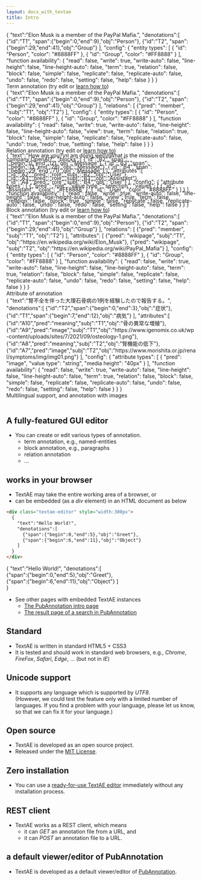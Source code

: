 ```yaml
---
layout: docs_with_textae
title: Intro
---
```


<div class="textae-example">
  <div class="textae-editor" mode="term-edit">
    {
      "text":"Elon Musk is a member of the PayPal Mafia.",
      "denotations":[
        {"id":"T1", "span":{"begin":0,"end":9},"obj":"Person"},
        {"id":"T2", "span":{"begin":29,"end":41},"obj":"Group"}
      ],
      "config": {
        "entity types": [
          {
            "id": "Person",
            "color": "#8888FF"
          },
          {
            "id": "Group",
            "color": "#FF8888"
          }
        ],
        "function availability": {
          "read": false,
          "write": true,
          "write-auto": false,
          "line-height": false,
          "line-height-auto": false,
          "term": true,
          "relation": false,
          "block": false,
          "simple": false,
          "replicate": false,
          "replicate-auto": false,
          "undo": false,
          "redo": false,
          "setting": false,
          "help": false
        }
      }
    }
  </div>
  <div class="caption">
    Term annotation (try edit or <a href="/docs/term-edit-mode">learn how to</a>)
  </div>
</div>

<div class="textae-example" id="relation-example">
  <div class="textae-editor" mode="relation-edit" padding_top="40px">
    {
      "text":"Elon Musk is a member of the PayPal Mafia.",
      "denotations":[
        {"id":"T1", "span":{"begin":0,"end":9},"obj":"Person"},
        {"id":"T2", "span":{"begin":29,"end":41},"obj":"Group"}
      ],
      "relations": [
        {"pred": "member", "subj":"T1", "obj":"T2"}
      ],
      "config": {
        "entity types": [
          {
            "id": "Person",
            "color": "#8888FF"
          },
          {
            "id": "Group",
            "color": "#FF8888"
          }
        ],
        "function availability": {
          "read": false,
          "write": true,
          "write-auto": false,
          "line-height": false,
          "line-height-auto": false,
          "view": true,
          "term": false,
          "relation": true,
          "block": false,
          "simple": false,
          "replicate": false,
          "replicate-auto": false,
          "undo": true,
          "redo": true,
          "setting": false,
          "help": false
        }
      }
    }
  </div>
  <div class="caption">
    Relation annotation (try edit or <a href="/docs/relation-edit-mode">learn how to</a>)
  </div>
</div>

<div class="textae-example">
  <div class="textae-editor" mode="block-edit" style="line-height: 10px;">
  {
    "text":"How are you?\nI am doing well\nWhat is the mission of the company OpenAI?",
    "blocks":[
      {"id":"B2","span":{"begin":0,"end":12},"obj":"Message"},
      {"id":"B3","span":{"begin":13,"end":28},"obj":"Message"},
      {"id":"B4","span":{"begin":29,"end":71},"obj":"Message"}
    ],
    "attributes":[
      {"id":"A2","pred":"role","subj":"B2","obj":"User"},
      {"id":"A3","pred":"role","subj":"B3","obj":"Assistant"},
      {"id":"A4","pred":"role","subj":"B4","obj":"User"}
    ],
    "config": {
      "attribute types": [
        {
          "pred": "role",
          "value type": "selection",
          "values": [
            {
              "id": "Assistant",
              "color": "#FF8888"
            },
            {
              "id": "User",
              "color": "#8888FF"
            }
          ]
        }
      ],
      "function availability": {
        "read": false,
        "write": true,
        "write-auto": false,
        "line-height": false,
        "line-height-auto": false,
        "view": true,
        "term": false,
        "relation": false,
        "block": true,
        "simple": false,
        "replicate": false,
        "replicate-auto": false,
        "undo": false,
        "redo": false,
        "setting": false,
        "help": false
      }
    }
  }
  </div>
  <div class="caption">
    Block annotation (try edit or <a href="/docs/block-edit-mode">learn how to</a>)
  </div>
</div>

<div class="textae-example">
  <div class="textae-editor" mode="term-edit" padding_top="40px">
    {
      "text":"Elon Musk is a member of the PayPal Mafia.",
      "denotations":[
        {"id":"T1", "span":{"begin":0,"end":9},"obj":"Person"},
        {"id":"T2", "span":{"begin":29,"end":41},"obj":"Group"}
      ],
      "relations": [
        {"pred": "member", "subj":"T1", "obj":"T2"}
      ],
      "attributes": [
        {"pred": "wikipage", "subj":"T1", "obj":"https://en.wikipedia.org/wiki/Elon_Musk"},
        {"pred": "wikipage", "subj":"T2", "obj":"https://en.wikipedia.org/wiki/PayPal_Mafia"}
      ],
      "config": {
        "entity types": [
          {
            "id": "Person",
            "color": "#8888FF"
          },
          {
            "id": "Group",
            "color": "#FF8888"
          }
        ],
        "function availability": {
          "read": false,
          "write": true,
          "write-auto": false,
          "line-height": false,
          "line-height-auto": false,
          "term": true,
          "relation": false,
          "block": false,
          "simple": false,
          "replicate": false,
          "replicate-auto": false,
          "undo": false,
          "redo": false,
          "setting": false,
          "help": false
        }
      }
    }
  </div>
  <div class="caption">
    Attribute of annotation
  </div>
</div>


<div class="textae-example" mode="view">

  <style>
    #multilingual .textae-editor__text-box {
      padding-right: 16px;
    }
  </style>

  <div class="textae-editor" mode="term-edit" id='multilingual'>
    {
      "text":"腎不全を伴った大理石骨病の1例を経験したので報告する。",
      "denotations":[
        {"id":"T2","span":{"begin":0,"end":3},"obj":"症状"},
        {"id":"T1","span":{"begin":7,"end":12},"obj":"病気"}
      ],
      "attributes":[
        {"id":"A10","pred":"meaning","subj":"T1","obj":"骨の異常な増殖"},
        {"id":"A9","pred":"image","subj":"T1","obj":"https://www.igenomix.co.uk/wp-content/uploads/sites/7/2021/09/osteology-1.png"},
        {"id":"A8","pred":"meaning","subj":"T2","obj":"腎機能の低下"},
        {"id":"A7","pred":"image","subj":"T2","obj":"https://www.morishita.or.jp/renal/symptoms/img/img01.png"}
      ],
      "config": {
        "attribute types": [
          {
            "pred": "image",
            "value type": "string",
            "media height": "40px"
          }
        ],
        "function availability": {
          "read": false,
          "write": true,
          "write-auto": false,
          "line-height": false,
          "line-height-auto": false,
          "term": true,
          "relation": false,
          "block": false,
          "simple": false,
          "replicate": false,
          "replicate-auto": false,
          "undo": false,
          "redo": false,
          "setting": false,
          "help": false
        }
      }
    }
  </div>
  <div class="caption">
    Multilingual support, and annotation with images
  </div>
</div>


<br/>

## <i class="fa fa-check" aria-hidden="true"></i> A fully-featured GUI editor
* You can create or edit various types of annotation.
  * term annotation, e.g., named-entities
  * block annotation, e.g., paragraphs
  * relation annotation
  * ...

## <i class="fa fa-check" aria-hidden="true"></i> works in your browser

* TextAE may take the entire working area of a browser, or
* can be embedded (as a *div* element) in an HTML document as below

```HTML
<div class="textae-editor" style="width:300px">
  {
    "text":"Hello World!",
    "denotations":[
      {"span":{"begin":0,"end":5},"obj":"Greet"},
      {"span":{"begin":6,"end":11},"obj":"Object"}
    ]
  }
</div>
```
<div class="textae-editor" style="width:300px">
{
"text":"Hello World!",
"denotations":[
  {"span":{"begin":0,"end":5},"obj":"Greet"},
  {"span":{"begin":6,"end":11},"obj":"Object"}
]
}
</div>

* See other pages with embedded TextAE instances
  * [The PubAnnotation intro page](http://www.pubannotation.org/)
  * [The result page of a search in PubAnnotation](http://pubannotation.org/projects/GlyCosmos600-GlycoEpitope/search?query=PREFIX+pubann%3A%3Chttp%3A%2F%2Fpubannotation.org%2Fontology%2F%3E%0D%0ASELECT+%3Fs1+%3Fs2%0D%0AWHERE+%7B%0D%0A++GRAPH+prj%3AGlyCosmos600-GlycoEpitope+%7B%0D%0A++++%3Fo1+tao%3Adenoted_by+%3Fs1+.%0D%0A++%7D%0D%0A%0D%0A++GRAPH+prj%3AGlyCosmos600-MAT+%7B%0D%0A++++%3Fo2+tao%3Adenoted_by+%3Fs2+.%0D%0A++%7D%0D%0A%0D%0A++%3Fo3+tao%3Adenoted_by+%3Fs3+.%0D%0A++%3Fo3+a+pubann%3ASentence+.%0D%0A++%3Fs3+tao%3Acontains+%3Fs1+.%0D%0A++%3Fs3+tao%3Acontains+%3Fs2+.%0D%0A%7D%0D%0A&template_select=18&show_mode=textae&project_name=&projects=GlyCosmos600-GlycoEpitope%2CGlyCosmos600-MAT)


## <i class="fa fa-check" aria-hidden="true"></i> Standard
* TextAE is written in standard HTML5 + CSS3
* It is tested and should work in standard web browsers, e.g., *Chrome*, *FireFox*, *Safari*, *Edge*, ... (but not in *IE*)

## <i class="fa fa-check" aria-hidden="true"></i> Unicode support
* It supports any language which is supported by *UTF8*.
<br/>(However, we could test the feature only with a limited number of languages. If you find a problem with your language, please let us know, so that we can fix it for your language.)

## <i class="fa fa-check" aria-hidden="true"></i> Open source
* TextAE is developed as an open source project.
* Released under the <a href="https://opensource.org/licenses/MIT">MIT License</a>.

## <i class="fa fa-check" aria-hidden="true"></i> Zero installation
* You can use a <a href="{{site.baseurl}}/editor.html?mode=edit">ready-for-use TextAE editor</a> immediately without any installation process.

## <i class="fa fa-check" aria-hidden="true"></i> REST client
* TextAE works as a REST client, which means
  * it can _GET_ an annotation file from a URL, and
  * it can _POST_ an annotation file to a URL.

## <i class="fa fa-check" aria-hidden="true"></i> a default viewer/editor of PubAnnotation
* TextAE is developed as a default viewer/editor of [PubAnnotation](http://pubannotation.org).

